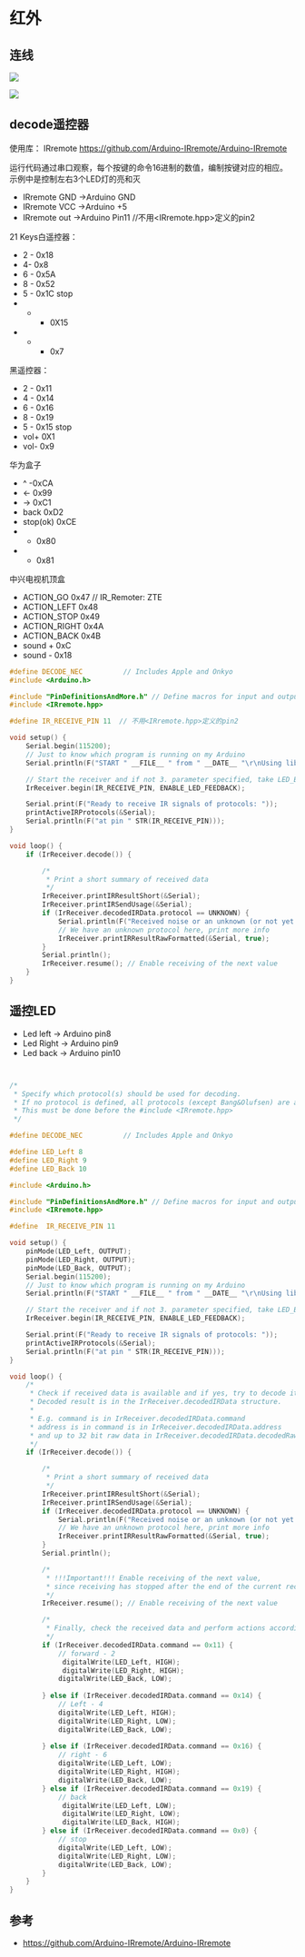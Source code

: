 
# 红外

## 连线

![](img/IRremote/irremote_reciver.jpg)

![](img/IRremote/IRremote_sensor_wired.jpg)

## decode遥控器

使用库： IRremote https://github.com/Arduino-IRremote/Arduino-IRremote

运行代码通过串口观察，每个按键的命令16进制的数值，编制按键对应的相应。示例中是控制左右3个LED灯的亮和灭

* IRremote GND ->Arduino GND
* IRremote VCC ->Arduino +5
* IRremote out ->Arduino Pin11 //不用<IRremote.hpp>定义的pin2


21 Keys白遥控器：
* 2 - 0x18 
* 4-  0x8
* 6 - 0x5A 
* 8 - 0x52 
* 5 - 0x1C stop
* + - 0X15
* - - 0x7

黑遥控器：
* 2 - 0x11
* 4 - 0x14 
* 6 - 0x16
* 8 - 0x19
* 5 - 0x15 stop
* vol+ 0X1
* vol- 0x9


华为盒子 

* ^ -0xCA
* <- 0x99 
* -> 0xC1
* back 0xD2
* stop(ok) 0xCE
* +  0x80
* - 0x81


中兴电视机顶盒 
* ACTION_GO 0x47  // IR_Remoter: ZTE
* ACTION_LEFT 0x48
* ACTION_STOP 0x49
* ACTION_RIGHT 0x4A
* ACTION_BACK 0x4B
* sound + 0xC
* sound - 0x18

```c
#define DECODE_NEC          // Includes Apple and Onkyo
#include <Arduino.h>

#include "PinDefinitionsAndMore.h" // Define macros for input and output pin etc.
#include <IRremote.hpp>

#define IR_RECEIVE_PIN 11  // 不用<IRremote.hpp>定义的pin2

void setup() {
    Serial.begin(115200);
    // Just to know which program is running on my Arduino
    Serial.println(F("START " __FILE__ " from " __DATE__ "\r\nUsing library version " VERSION_IRREMOTE));

    // Start the receiver and if not 3. parameter specified, take LED_BUILTIN pin from the internal boards definition as default feedback LED
    IrReceiver.begin(IR_RECEIVE_PIN, ENABLE_LED_FEEDBACK);

    Serial.print(F("Ready to receive IR signals of protocols: "));
    printActiveIRProtocols(&Serial);
    Serial.println(F("at pin " STR(IR_RECEIVE_PIN)));
}

void loop() {
    if (IrReceiver.decode()) {

        /*
         * Print a short summary of received data
         */
        IrReceiver.printIRResultShort(&Serial);
        IrReceiver.printIRSendUsage(&Serial);
        if (IrReceiver.decodedIRData.protocol == UNKNOWN) {
            Serial.println(F("Received noise or an unknown (or not yet enabled) protocol"));
            // We have an unknown protocol here, print more info
            IrReceiver.printIRResultRawFormatted(&Serial, true);
        }
        Serial.println();
        IrReceiver.resume(); // Enable receiving of the next value
    }
}
```

## 遥控LED



* Led left -> Arduino pin8
* Led Right -> Arduino pin9
* Led back -> Arduino pin10

```c


/*
 * Specify which protocol(s) should be used for decoding.
 * If no protocol is defined, all protocols (except Bang&Olufsen) are active.
 * This must be done before the #include <IRremote.hpp>
 */

#define DECODE_NEC          // Includes Apple and Onkyo

#define LED_Left 8
#define LED_Right 9
#define LED_Back 10

#include <Arduino.h>

#include "PinDefinitionsAndMore.h" // Define macros for input and output pin etc.
#include <IRremote.hpp>

#define  IR_RECEIVE_PIN 11

void setup() {
    pinMode(LED_Left, OUTPUT);
    pinMode(LED_Right, OUTPUT);
    pinMode(LED_Back, OUTPUT);
    Serial.begin(115200);
    // Just to know which program is running on my Arduino
    Serial.println(F("START " __FILE__ " from " __DATE__ "\r\nUsing library version " VERSION_IRREMOTE));

    // Start the receiver and if not 3. parameter specified, take LED_BUILTIN pin from the internal boards definition as default feedback LED
    IrReceiver.begin(IR_RECEIVE_PIN, ENABLE_LED_FEEDBACK);

    Serial.print(F("Ready to receive IR signals of protocols: "));
    printActiveIRProtocols(&Serial);
    Serial.println(F("at pin " STR(IR_RECEIVE_PIN)));
}

void loop() {
    /*
     * Check if received data is available and if yes, try to decode it.
     * Decoded result is in the IrReceiver.decodedIRData structure.
     *
     * E.g. command is in IrReceiver.decodedIRData.command
     * address is in command is in IrReceiver.decodedIRData.address
     * and up to 32 bit raw data in IrReceiver.decodedIRData.decodedRawData
     */
    if (IrReceiver.decode()) {

        /*
         * Print a short summary of received data
         */
        IrReceiver.printIRResultShort(&Serial);
        IrReceiver.printIRSendUsage(&Serial);
        if (IrReceiver.decodedIRData.protocol == UNKNOWN) {
            Serial.println(F("Received noise or an unknown (or not yet enabled) protocol"));
            // We have an unknown protocol here, print more info
            IrReceiver.printIRResultRawFormatted(&Serial, true);
        }
        Serial.println();

        /*
         * !!!Important!!! Enable receiving of the next value,
         * since receiving has stopped after the end of the current received data packet.
         */
        IrReceiver.resume(); // Enable receiving of the next value

        /*
         * Finally, check the received data and perform actions according to the received command
         */
        if (IrReceiver.decodedIRData.command == 0x11) {
            // forward - 2
             digitalWrite(LED_Left, HIGH);  
             digitalWrite(LED_Right, HIGH);  
            digitalWrite(LED_Back, LOW);  
            
        } else if (IrReceiver.decodedIRData.command == 0x14) {
            // Left - 4 
            digitalWrite(LED_Left, HIGH);  
            digitalWrite(LED_Right, LOW);  
            digitalWrite(LED_Back, LOW);  
       
        } else if (IrReceiver.decodedIRData.command == 0x16) {
            // right - 6 
            digitalWrite(LED_Left, LOW);  
            digitalWrite(LED_Right, HIGH); 
            digitalWrite(LED_Back, LOW);   
        } else if (IrReceiver.decodedIRData.command == 0x19) {
            // back  
             digitalWrite(LED_Left, LOW);  
             digitalWrite(LED_Right, LOW);  
             digitalWrite(LED_Back, HIGH);  
        } else if (IrReceiver.decodedIRData.command == 0x0) {
            // stop  
            digitalWrite(LED_Left, LOW);  
            digitalWrite(LED_Right, LOW);  
            digitalWrite(LED_Back, LOW);  
        }
    }
}

```

## 参考

* https://github.com/Arduino-IRremote/Arduino-IRremote